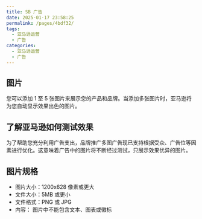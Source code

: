 ```yaml
---
title: SB 广告
date: 2025-01-17 23:58:25
permalink: /pages/4bdf32/
tags:
  - 亚马逊运营
  - 广告
categories:
  - 亚马逊运营
  - 广告
---
```


## 图片

您可以添加 1 至 5 张图片来展示您的产品和品牌。当添加多张图片时，亚马逊将为您自动显示效果出色的图片。

## 了解亚马逊如何测试效果

为了帮助您充分利用广告支出，品牌推广多图广告现已支持根据受众、广告位等因素进行优化。这意味着广告中的图片将不断经过测试，只展示效果优异的图片。

## 图片规格

- 图片大小：1200x628 像素或更大
- 文件大小：5MB 或更小
- 文件格式：PNG 或 JPG
- 内容： 图片中不能包含文本、图表或徽标

